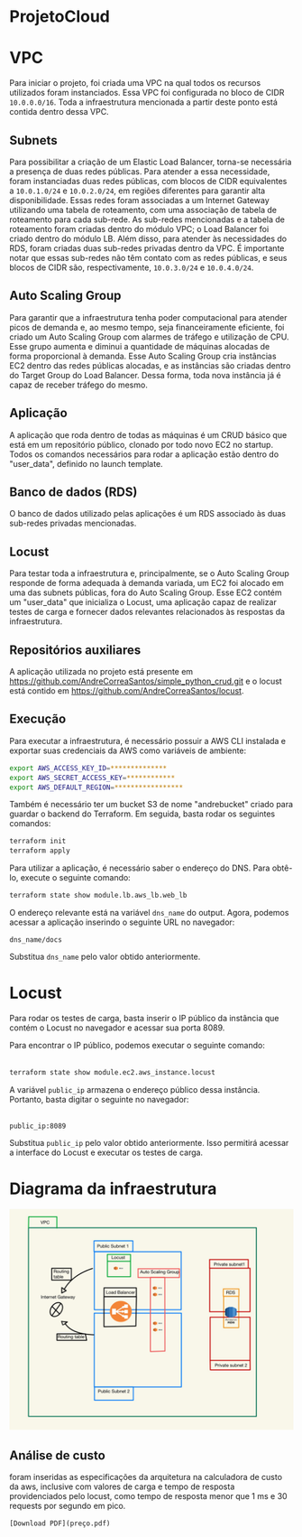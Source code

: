 # ProjetoCloud

# VPC

Para iniciar o projeto, foi criada uma VPC na qual todos os recursos utilizados foram instanciados. Essa VPC foi configurada no bloco de CIDR `10.0.0.0/16`. Toda a infraestrutura mencionada a partir deste ponto está contida dentro dessa VPC.

## Subnets

Para possibilitar a criação de um Elastic Load Balancer, torna-se necessária a presença de duas redes públicas. Para atender a essa necessidade, foram instanciadas duas redes públicas, com blocos de CIDR equivalentes a `10.0.1.0/24` e `10.0.2.0/24`, em regiões diferentes para garantir alta disponibilidade. Essas redes foram associadas a um Internet Gateway utilizando uma tabela de roteamento, com uma associação de tabela de roteamento para cada sub-rede. As sub-redes mencionadas e a tabela de roteamento foram criadas dentro do módulo VPC; o Load Balancer foi criado dentro do módulo LB. Além disso, para atender às necessidades do RDS, foram criadas duas sub-redes privadas dentro da VPC. É importante notar que essas sub-redes não têm contato com as redes públicas, e seus blocos de CIDR são, respectivamente, `10.0.3.0/24` e `10.0.4.0/24`.

## Auto Scaling Group

Para garantir que a infraestrutura tenha poder computacional para atender picos de demanda e, ao mesmo tempo, seja financeiramente eficiente, foi criado um Auto Scaling Group com alarmes de tráfego e utilização de CPU. Esse grupo aumenta e diminui a quantidade de máquinas alocadas de forma proporcional à demanda. Esse Auto Scaling Group cria instâncias EC2 dentro das redes públicas alocadas, e as instâncias são criadas dentro do Target Group do Load Balancer. Dessa forma, toda nova instância já é capaz de receber tráfego do mesmo.

## Aplicação

A aplicação que roda dentro de todas as máquinas é um CRUD básico que está em um repositório público, clonado por todo novo EC2 no startup. Todos os comandos necessários para rodar a aplicação estão dentro do "user_data", definido no launch template.

## Banco de dados (RDS)

O banco de dados utilizado pelas aplicações é um RDS associado às duas sub-redes privadas mencionadas.

## Locust

Para testar toda a infraestrutura e, principalmente, se o Auto Scaling Group responde de forma adequada à demanda variada, um EC2 foi alocado em uma das subnets públicas, fora do Auto Scaling Group. Esse EC2 contém um "user_data" que inicializa o Locust, uma aplicação capaz de realizar testes de carga e fornecer dados relevantes relacionados às respostas da infraestrutura.

## Repositórios auxiliares

A aplicação utilizada no projeto está presente em https://github.com/AndreCorreaSantos/simple_python_crud.git e o locust está contido em https://github.com/AndreCorreaSantos/locust.

## Execução

Para executar a infraestrutura, é necessário possuir a AWS CLI instalada e exportar suas credenciais da AWS como variáveis de ambiente:

```bash
export AWS_ACCESS_KEY_ID=**************
export AWS_SECRET_ACCESS_KEY=************
export AWS_DEFAULT_REGION=*****************
```

Também é necessário ter um bucket S3 de nome "andrebucket" criado para guardar o backend do Terraform. Em seguida, basta rodar os seguintes comandos:

```bash
terraform init
terraform apply
```

Para utilizar a aplicação, é necessário saber o endereço do DNS. Para obtê-lo, execute o seguinte comando:

```bash
terraform state show module.lb.aws_lb.web_lb
```

O endereço relevante está na variável `dns_name` do output. Agora, podemos acessar a aplicação inserindo o seguinte URL no navegador:

```
dns_name/docs
```

Substitua `dns_name` pelo valor obtido anteriormente.

# Locust

Para rodar os testes de carga, basta inserir o IP público da instância que contém o Locust no navegador e acessar sua porta 8089.

Para encontrar o IP público, podemos executar o seguinte comando:

```bash

terraform state show module.ec2.aws_instance.locust

```

A variável `public_ip` armazena o endereço público dessa instância. Portanto, basta digitar o seguinte no navegador:

```

public_ip:8089

```

Substitua `public_ip` pelo valor obtido anteriormente. Isso permitirá acessar a interface do Locust e executar os testes de carga.

# Diagrama da infraestrutura

![Diagrama](Diagrama.jpg)


## Análise de custo

foram inseridas as especificações da arquitetura na calculadora de custo da aws, inclusive com valores de carga e tempo de resposta providenciados pelo locust, como tempo de resposta menor que 1 ms e 30 requests por segundo em pico.

```xml
[Download PDF](preço.pdf)
```
